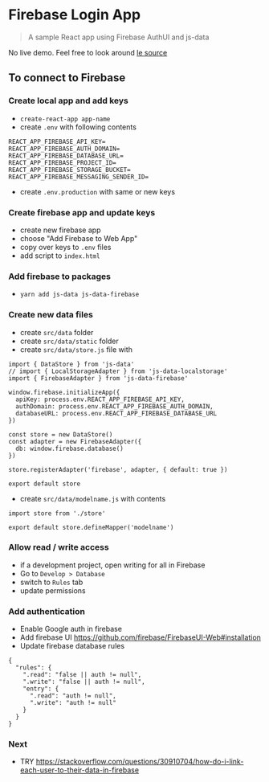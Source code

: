 # Firebase Login App

> A sample React app using Firebase AuthUI and js-data

No live demo. Feel free to look around [le source](https://github.com/chadwithuhc/prototypes/tree/master/firebase-login)

## To connect to Firebase


### Create local app and add keys
- `create-react-app app-name`
- create `.env` with following contents

```
REACT_APP_FIREBASE_API_KEY=
REACT_APP_FIREBASE_AUTH_DOMAIN=
REACT_APP_FIREBASE_DATABASE_URL=
REACT_APP_FIREBASE_PROJECT_ID=
REACT_APP_FIREBASE_STORAGE_BUCKET=
REACT_APP_FIREBASE_MESSAGING_SENDER_ID=
```

- create `.env.production` with same or new keys


### Create firebase app and update keys
- create new firebase app
- choose "Add Firebase to Web App"
- copy over keys to `.env` files
- add script to `index.html`

### Add firebase to packages
- `yarn add js-data js-data-firebase`

### Create new data files
- create `src/data` folder
- create `src/data/static` folder
- create `src/data/store.js` file with

```
import { DataStore } from 'js-data'
// import { LocalStorageAdapter } from 'js-data-localstorage'
import { FirebaseAdapter } from 'js-data-firebase'

window.firebase.initializeApp({
  apiKey: process.env.REACT_APP_FIREBASE_API_KEY,
  authDomain: process.env.REACT_APP_FIREBASE_AUTH_DOMAIN,
  databaseURL: process.env.REACT_APP_FIREBASE_DATABASE_URL
})

const store = new DataStore()
const adapter = new FirebaseAdapter({
  db: window.firebase.database()
})

store.registerAdapter('firebase', adapter, { default: true })

export default store
```

- create `src/data/modelname.js` with contents

```
import store from './store'

export default store.defineMapper('modelname')
```

### Allow read / write access
- if a development project, open writing for all in Firebase
- Go to `Develop > Database`
- switch to `Rules` tab
- update permissions

### Add authentication
- Enable Google auth in firebase
- Add firebase UI https://github.com/firebase/FirebaseUI-Web#installation
- Update firebase database rules

```
{
  "rules": {
    ".read": "false || auth != null",
    ".write": "false || auth != null",
    "entry": {
      ".read": "auth != null",
      ".write": "auth != null"
    }
  }
}
```

### Next

- TRY https://stackoverflow.com/questions/30910704/how-do-i-link-each-user-to-their-data-in-firebase
